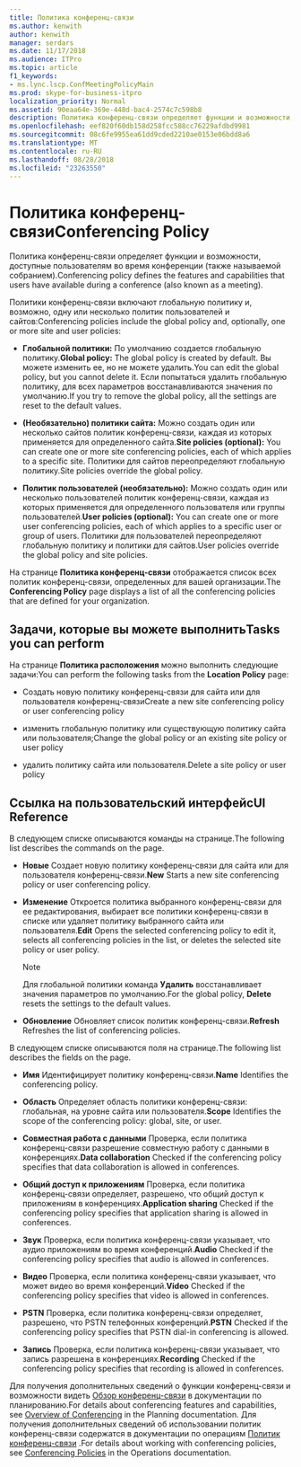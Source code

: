```yaml
---
title: Политика конференц-связи
ms.author: kenwith
author: kenwith
manager: serdars
ms.date: 11/17/2018
ms.audience: ITPro
ms.topic: article
f1_keywords:
- ms.lync.lscp.ConfMeetingPolicyMain
ms.prod: skype-for-business-itpro
localization_priority: Normal
ms.assetid: 90eaa64e-369e-448d-bac4-2574c7c598b8
description: Политика конференц-связи определяет функции и возможности, доступные пользователям во время конференции (также называемой собранием).
ms.openlocfilehash: eef820f60db158d258fcc588cc76229afdbd9981
ms.sourcegitcommit: 08c6fe9955ea61dd9cded2210ae0153e06bdd8a6
ms.translationtype: MT
ms.contentlocale: ru-RU
ms.lasthandoff: 08/28/2018
ms.locfileid: "23263550"
---
```

# <a name="conferencing-policy"></a><span data-ttu-id="87c3f-103">Политика конференц-связи</span><span class="sxs-lookup"><span data-stu-id="87c3f-103">Conferencing Policy</span></span>

<span data-ttu-id="87c3f-104">Политика конференц-связи определяет функции и возможности, доступные пользователям во время конференции (также называемой собранием).</span><span class="sxs-lookup"><span data-stu-id="87c3f-104">Conferencing policy defines the features and capabilities that users have available during a conference (also known as a meeting).</span></span>

<span data-ttu-id="87c3f-105">Политики конференц-связи включают глобальную политику и, возможно, одну или несколько политик пользователей и сайтов:</span><span class="sxs-lookup"><span data-stu-id="87c3f-105">Conferencing policies include the global policy and, optionally, one or more site and user policies:</span></span>

- <span data-ttu-id="87c3f-106">**Глобальной политики:** По умолчанию создается глобальную политику.</span><span class="sxs-lookup"><span data-stu-id="87c3f-106">**Global policy:** The global policy is created by default.</span></span> <span data-ttu-id="87c3f-107">Вы можете изменить ее, но не можете удалить.</span><span class="sxs-lookup"><span data-stu-id="87c3f-107">You can edit the global policy, but you cannot delete it.</span></span> <span data-ttu-id="87c3f-108">Если попытаться удалить глобальную политику, для всех параметров восстанавливаются значения по умолчанию.</span><span class="sxs-lookup"><span data-stu-id="87c3f-108">If you try to remove the global policy, all the settings are reset to the default values.</span></span>

- <span data-ttu-id="87c3f-109">**(Необязательно) политики сайта:** Можно создать один или несколько сайтов политик конференц-связи, каждая из которых применяется для определенного сайта.</span><span class="sxs-lookup"><span data-stu-id="87c3f-109">**Site policies (optional):** You can create one or more site conferencing policies, each of which applies to a specific site.</span></span> <span data-ttu-id="87c3f-110">Политики для сайтов переопределяют глобальную политику.</span><span class="sxs-lookup"><span data-stu-id="87c3f-110">Site policies override the global policy.</span></span>

- <span data-ttu-id="87c3f-111">**Политик пользователей (необязательно):** Можно создать один или несколько пользователей политик конференц-связи, каждая из которых применяется для определенного пользователя или группы пользователей.</span><span class="sxs-lookup"><span data-stu-id="87c3f-111">**User policies (optional):** You can create one or more user conferencing policies, each of which applies to a specific user or group of users.</span></span> <span data-ttu-id="87c3f-112">Политики для пользователей переопределяют глобальную политику и политики для сайтов.</span><span class="sxs-lookup"><span data-stu-id="87c3f-112">User policies override the global policy and site policies.</span></span>

<span data-ttu-id="87c3f-113">На странице **Политика конференц-связи** отображается список всех политик конференц-связи, определенных для вашей организации.</span><span class="sxs-lookup"><span data-stu-id="87c3f-113">The **Conferencing Policy** page displays a list of all the conferencing policies that are defined for your organization.</span></span>

## <a name="tasks-you-can-perform"></a><span data-ttu-id="87c3f-114">Задачи, которые вы можете выполнить</span><span class="sxs-lookup"><span data-stu-id="87c3f-114">Tasks you can perform</span></span>

<span data-ttu-id="87c3f-115">На странице **Политика расположения** можно выполнить следующие задачи:</span><span class="sxs-lookup"><span data-stu-id="87c3f-115">You can perform the following tasks from the **Location Policy** page:</span></span>

- <span data-ttu-id="87c3f-116">Создать новую политику конференц-связи для сайта или для пользователя конференц-связи</span><span class="sxs-lookup"><span data-stu-id="87c3f-116">Create a new site conferencing policy or user conferencing policy</span></span>

- <span data-ttu-id="87c3f-117">изменить глобальную политику или существующую политику сайта или пользователя;</span><span class="sxs-lookup"><span data-stu-id="87c3f-117">Change the global policy or an existing site policy or user policy</span></span>

- <span data-ttu-id="87c3f-118">удалить политику сайта или пользователя.</span><span class="sxs-lookup"><span data-stu-id="87c3f-118">Delete a site policy or user policy</span></span>

## <a name="ui-reference"></a><span data-ttu-id="87c3f-119">Ссылка на пользовательский интерфейс</span><span class="sxs-lookup"><span data-stu-id="87c3f-119">UI Reference</span></span>

<span data-ttu-id="87c3f-120">В следующем списке описываются команды на странице.</span><span class="sxs-lookup"><span data-stu-id="87c3f-120">The following list describes the commands on the page.</span></span>

- <span data-ttu-id="87c3f-121">**Новые** Создает новую политику конференц-связи для сайта или для пользователя конференц-связи.</span><span class="sxs-lookup"><span data-stu-id="87c3f-121">**New** Starts a new site conferencing policy or user conferencing policy.</span></span>

- <span data-ttu-id="87c3f-122">**Изменение** Откроется политика выбранного конференц-связи для ее редактирования, выбирает все политики конференц-связи в списке или удаляет политику выбранного сайта или пользователя.</span><span class="sxs-lookup"><span data-stu-id="87c3f-122">**Edit** Opens the selected conferencing policy to edit it, selects all conferencing policies in the list, or deletes the selected site policy or user policy.</span></span>

    > [!NOTE]
    > <span data-ttu-id="87c3f-123">Для глобальной политики команда **Удалить** восстанавливает значения параметров по умолчанию.</span><span class="sxs-lookup"><span data-stu-id="87c3f-123">For the global policy, **Delete** resets the settings to the default values.</span></span>

- <span data-ttu-id="87c3f-124">**Обновление** Обновляет список политик конференц-связи.</span><span class="sxs-lookup"><span data-stu-id="87c3f-124">**Refresh** Refreshes the list of conferencing policies.</span></span>

<span data-ttu-id="87c3f-125">В следующем списке описываются поля на странице.</span><span class="sxs-lookup"><span data-stu-id="87c3f-125">The following list describes the fields on the page.</span></span>

- <span data-ttu-id="87c3f-126">**Имя** Идентифицирует политику конференц-связи.</span><span class="sxs-lookup"><span data-stu-id="87c3f-126">**Name** Identifies the conferencing policy.</span></span>

- <span data-ttu-id="87c3f-127">**Область** Определяет область политики конференц-связи: глобальная, на уровне сайта или пользователя.</span><span class="sxs-lookup"><span data-stu-id="87c3f-127">**Scope** Identifies the scope of the conferencing policy: global, site, or user.</span></span>

- <span data-ttu-id="87c3f-128">**Совместная работа с данными** Проверка, если политика конференц-связи разрешение совместную работу с данными в конференциях.</span><span class="sxs-lookup"><span data-stu-id="87c3f-128">**Data collaboration** Checked if the conferencing policy specifies that data collaboration is allowed in conferences.</span></span>

- <span data-ttu-id="87c3f-129">**Общий доступ к приложениям** Проверка, если политика конференц-связи определяет, разрешено, что общий доступ к приложениям в конференциях.</span><span class="sxs-lookup"><span data-stu-id="87c3f-129">**Application sharing** Checked if the conferencing policy specifies that application sharing is allowed in conferences.</span></span>

- <span data-ttu-id="87c3f-130">**Звук** Проверка, если политика конференц-связи указывает, что аудио приложениям во время конференций.</span><span class="sxs-lookup"><span data-stu-id="87c3f-130">**Audio** Checked if the conferencing policy specifies that audio is allowed in conferences.</span></span>

- <span data-ttu-id="87c3f-131">**Видео** Проверка, если политика конференц-связи указывает, что может видео во время конференций.</span><span class="sxs-lookup"><span data-stu-id="87c3f-131">**Video** Checked if the conferencing policy specifies that video is allowed in conferences.</span></span>

- <span data-ttu-id="87c3f-132">**PSTN** Проверка, если политика конференц-связи определяет, разрешено, что PSTN телефонных конференций.</span><span class="sxs-lookup"><span data-stu-id="87c3f-132">**PSTN** Checked if the conferencing policy specifies that PSTN dial-in conferencing is allowed.</span></span>

- <span data-ttu-id="87c3f-133">**Запись** Проверка, если политика конференц-связи указывает, что запись разрешена в конференциях.</span><span class="sxs-lookup"><span data-stu-id="87c3f-133">**Recording** Checked if the conferencing policy specifies that recording is allowed in conferences.</span></span>

<span data-ttu-id="87c3f-134">Для получения дополнительных сведений о функции конференц-связи и возможности видеть [Обзор конференц-связи](https://technet.microsoft.com/library/5bb90e69-3d4f-4d59-a1ee-2550de84439f.aspx) в документации по планированию.</span><span class="sxs-lookup"><span data-stu-id="87c3f-134">For details about conferencing features and capabilities, see [Overview of Conferencing](https://technet.microsoft.com/library/5bb90e69-3d4f-4d59-a1ee-2550de84439f.aspx) in the Planning documentation.</span></span> <span data-ttu-id="87c3f-135">Для получения дополнительных сведений об использовании политик конференц-связи содержатся в документации по операциям [Политик конференц-связи](https://technet.microsoft.com/library/8f92eb7c-ee66-4df6-a726-4bff93b122cb.aspx) .</span><span class="sxs-lookup"><span data-stu-id="87c3f-135">For details about working with conferencing policies, see [Conferencing Policies](https://technet.microsoft.com/library/8f92eb7c-ee66-4df6-a726-4bff93b122cb.aspx) in the Operations documentation.</span></span>


